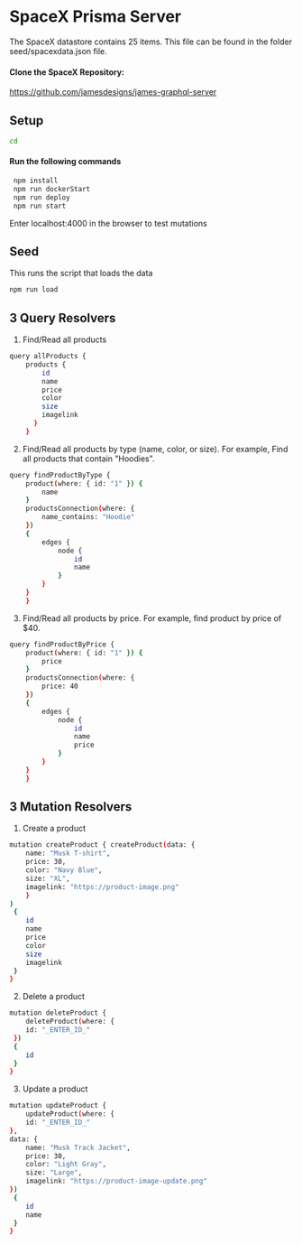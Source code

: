 # SpaceX Prisma Server
The SpaceX datastore contains 25 items. This file can be found in the folder seed/spacexdata.json file.

#### Clone the SpaceX Repository:
https://github.com/jamesdesigns/james-graphql-server

## Setup
```bash
cd 
 ``` 

#### Run the following commands
```bash
 npm install
 npm run dockerStart
 npm run deploy
 npm run start
 ```

Enter localhost:4000 in the browser to test mutations

## Seed
This runs the script that loads the data
```bash
npm run load
```

## 3 Query Resolvers
1. Find/Read all products
```bash
query allProducts { 
    products { 
        id 
        name 
        price 
        color 
        size 
        imagelink 
      } 
    }
```

2. Find/Read all products by type (name, color, or size). For example, Find all products that contain "Hoodies".
```bash
query findProductByType { 
    product(where: { id: "1" }) {
        name
    }
    productsConnection(where: {
        name_contains: "Hoodie"
    })
    {
        edges {
            node {
                id
                name
            }
        }
    }
    }
```

3. Find/Read all products by price. For example, find product by price of $40. 
```bash
query findProductByPrice { 
    product(where: { id: "1" }) {
        price
    }
    productsConnection(where: {
        price: 40
    })
    {
        edges {
            node {
                id
                name
                price
            }
        }
    }
    }
```

## 3 Mutation Resolvers

1. Create a product
```bash
mutation createProduct { createProduct(data: { 
    name: "Musk T-shirt",
    price: 30,
    color: "Navy Blue",
    size: "XL",
    imagelink: "https://product-image.png"
    }
)
 {
    id
    name
    price
    color
    size
    imagelink
 }
}
```

2. Delete a product
```bash
mutation deleteProduct { 
    deleteProduct(where: {
    id: "_ENTER_ID_"
 })
 {
    id
 }
}
```

3. Update a product
```bash
mutation updateProduct { 
    updateProduct(where: {
    id: "_ENTER_ID_"
},
data: {
    name: "Musk Track Jacket",
    price: 30,
    color: "Light Gray",
    size: "Large",
    imagelink: "https://product-image-update.png"
})
 {
    id
    name
 }
}
```

